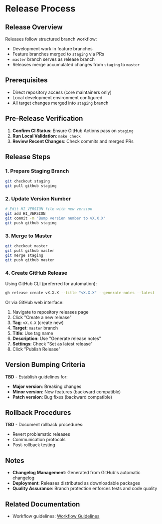 # Release Process

## Release Overview

Releases follow structured branch workflow:
- Development work in feature branches
- Feature branches merged to `staging` via PRs
- `master` branch serves as release branch
- Releases merge accumulated changes from `staging` to `master`

## Prerequisites

- Direct repository access (core maintainers only)
- Local development environment configured
- All target changes merged into `staging` branch

## Pre-Release Verification

1. **Confirm CI Status**: Ensure GitHub Actions pass on `staging`
2. **Run Local Validation**: `make check`
3. **Review Recent Changes**: Check commits and merged PRs

## Release Steps

### 1. Prepare Staging Branch

```bash
git checkout staging
git pull github staging
```

### 2. Update Version Number

```bash
# Edit HI_VERSION file with new version
git add HI_VERSION
git commit -m "Bump version number to vX.X.X"
git push github staging
```

### 3. Merge to Master

```bash
git checkout master
git pull github master
git merge staging
git push github master
```

### 4. Create GitHub Release

Using GitHub CLI (preferred for automation):

```bash
gh release create vX.X.X --title "vX.X.X" --generate-notes --latest
```

Or via GitHub web interface:
1. Navigate to repository releases page
2. Click "Create a new release"
3. **Tag**: `vX.X.X` (create new)
4. **Target**: `master` branch
5. **Title**: Use tag name
6. **Description**: Use "Generate release notes"
7. **Settings**: Check "Set as latest release"
8. Click "Publish Release"

## Version Bumping Criteria

**TBD** - Establish guidelines for:
- **Major version**: Breaking changes
- **Minor version**: New features (backward compatible)
- **Patch version**: Bug fixes (backward compatible)

## Rollback Procedures

**TBD** - Document rollback procedures:
- Revert problematic releases
- Communication protocols
- Post-rollback testing

## Notes

- **Changelog Management**: Generated from GitHub's automatic changelog
- **Deployment**: Releases distributed as downloadable packages
- **Quality Assurance**: Branch protection enforces tests and code quality

## Related Documentation
- Workflow guidelines: [Workflow Guidelines](workflow-guidelines.md)

